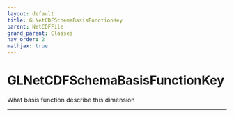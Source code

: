 ```yaml
---
layout: default
title: GLNetCDFSchemaBasisFunctionKey
parent: NetCDFFile
grand_parent: Classes
nav_order: 2
mathjax: true
---
```


#  GLNetCDFSchemaBasisFunctionKey

What basis function describe this dimension


---

